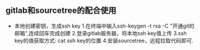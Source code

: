 ## gitlab和sourcetree的配合使用
* 本地创建密钥，生成ssh key
	1.在终端中输入ssh-keygen -t rsa -C "开通git的邮箱",连续回车完成创建
	2.登录gitlab服务器，将本地ssh key值上传
	3.ssh key的值获取方式: cat ssh key的位置
	4.安装sourcetree，远程拉取代码即可.